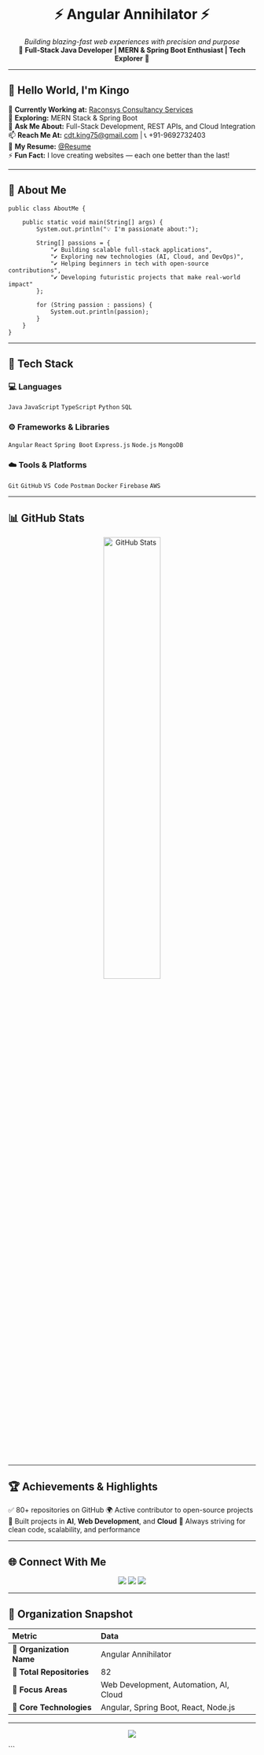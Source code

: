 
<h1 align="center">⚡ Angular Annihilator ⚡</h1>

<p align="center">
  <em>Building blazing-fast web experiences with precision and purpose</em><br>
  🚀 <b>Full-Stack Java Developer | MERN & Spring Boot Enthusiast | Tech Explorer</b> 🚀
</p>

---

## 👋 Hello World, I'm Kingo

💼 **Currently Working at:** [Raconsys Consultancy Services](#)  
🌱 **Exploring:** MERN Stack & Spring Boot  
💬 **Ask Me About:** Full-Stack Development, REST APIs, and Cloud Integration  
📫 **Reach Me At:** [cdt.king75@gmail.com](mailto:cdt.king75@gmail.com) | 📞 +91-9692732403  
📄 **My Resume:** [@Resume](#)  
⚡ **Fun Fact:** I love creating websites — each one better than the last!

---

## 🌟 About Me

```angular
public class AboutMe {

    public static void main(String[] args) {
        System.out.println("💡 I'm passionate about:");

        String[] passions = {
            "✔️ Building scalable full-stack applications",
            "✔️ Exploring new technologies (AI, Cloud, and DevOps)",
            "✔️ Helping beginners in tech with open-source contributions",
            "✔️ Developing futuristic projects that make real-world impact"
        };

        for (String passion : passions) {
            System.out.println(passion);
        }
    }
}
````

---

## 🧠 Tech Stack

### 💻 **Languages**

`Java` `JavaScript` `TypeScript` `Python` `SQL`

### ⚙️ **Frameworks & Libraries**

`Angular` `React` `Spring Boot` `Express.js` `Node.js` `MongoDB`

### ☁️ **Tools & Platforms**

`Git` `GitHub` `VS Code` `Postman` `Docker` `Firebase` `AWS`

---

## 📊 GitHub Stats

<p align="center">
  <img src="https://github-readme-stats.vercel.app/api?username=biswajeet5875&show_icons=true&theme=radical" alt="GitHub Stats" width="48%"/>
</p>

---

## 🏆 Achievements & Highlights

✅ 80+ repositories on GitHub
🌍 Active contributor to open-source projects
🏅 Built projects in **AI**, **Web Development**, and **Cloud**
🎯 Always striving for clean code, scalability, and performance

---

## 🌐 Connect With Me

<p align="center">
  <a href="mailto:cdt.king75@gmail.com"><img src="https://img.shields.io/badge/Email-D14836?style=for-the-badge&logo=gmail&logoColor=white"/></a>
  <a href="https://github.com/cdtking75"><img src="https://img.shields.io/badge/GitHub-100000?style=for-the-badge&logo=github&logoColor=white"/></a>
  <a href="https://linkedin.com/in/your-link"><img src="https://img.shields.io/badge/LinkedIn-0077B5?style=for-the-badge&logo=linkedin&logoColor=white"/></a>
</p>

---

## 📌 Organization Snapshot

| Metric                    | Data                                   |
| :------------------------ | :------------------------------------- |
| 🧩 **Organization Name**  | Angular Annihilator                    |
| 📁 **Total Repositories** | 82                                     |
| 🚀 **Focus Areas**        | Web Development, Automation, AI, Cloud |
| 🧠 **Core Technologies**  | Angular, Spring Boot, React, Node.js   |

---

<p align="center">
  <img src="https://capsule-render.vercel.app/api?type=waving&color=0:FF512F,100:F09819&height=120&section=footer&text=Made%20with%20❤️%20by%20Angular%20Annihilator&fontSize=16&fontColor=fff"/>
</p>
```


